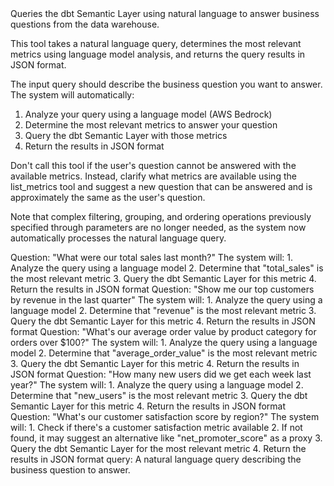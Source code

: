 <instructions>
Queries the dbt Semantic Layer using natural language to answer business questions from the data warehouse.

This tool takes a natural language query, determines the most relevant metrics using language model analysis, and returns the query results in JSON format.

The input query should describe the business question you want to answer. The system will automatically:
1. Analyze your query using a language model (AWS Bedrock)
2. Determine the most relevant metrics to answer your question
3. Query the dbt Semantic Layer with those metrics
4. Return the results in JSON format

Don't call this tool if the user's question cannot be answered with the available metrics. Instead, clarify what metrics are available using the list_metrics tool and suggest a new question that can be answered and is approximately the same as the user's question.

Note that complex filtering, grouping, and ordering operations previously specified through parameters are no longer needed, as the system now automatically processes the natural language query.
</instructions>

<examples>
<example>
Question: "What were our total sales last month?"
The system will:
1. Analyze the query using a language model
2. Determine that "total_sales" is the most relevant metric
3. Query the dbt Semantic Layer for this metric
4. Return the results in JSON format
</example>
<example>
Question: "Show me our top customers by revenue in the last quarter"
The system will:
1. Analyze the query using a language model
2. Determine that "revenue" is the most relevant metric
3. Query the dbt Semantic Layer for this metric
4. Return the results in JSON format
</example>
<example>
Question: "What's our average order value by product category for orders over $100?"
The system will:
1. Analyze the query using a language model
2. Determine that "average_order_value" is the most relevant metric
3. Query the dbt Semantic Layer for this metric
4. Return the results in JSON format
</example>
<example>
Question: "How many new users did we get each week last year?"
The system will:
1. Analyze the query using a language model
2. Determine that "new_users" is the most relevant metric
3. Query the dbt Semantic Layer for this metric
4. Return the results in JSON format
</example>
<example>
Question: "What's our customer satisfaction score by region?"
The system will:
1. Check if there's a customer satisfaction metric available
2. If not found, it may suggest an alternative like "net_promoter_score" as a proxy
3. Query the dbt Semantic Layer for the most relevant metric
4. Return the results in JSON format
</example>
</examples>

<parameters>
query: A natural language query describing the business question to answer.
</parameters>
